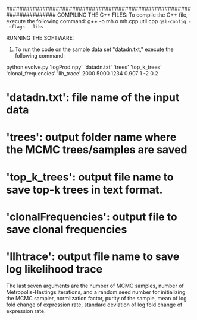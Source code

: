 #######################################################################
COMPILING THE C++ FILES:
To compile the C++ file, execute the following command:
g++ -o mh.o  mh.cpp  util.cpp `gsl-config --cflags --libs`

RUNNING THE SOFTWARE:
1. To run the code on the sample data set "datadn.txt," execute the following command:

python evolve.py 'logProd.npy' 'datadn.txt' 'trees' 'top_k_trees' 'clonal_frequencies' 'llh_trace' 2000 5000 1234 0.907 1 -2 0.2 

# 'datadn.txt': file name of the input data
# 'trees': output folder name where the MCMC trees/samples are saved 
# 'top_k_trees': output file name to save top-k trees in text format. 
# 'clonalFrequencies': output file to save clonal frequencies
# 'llhtrace': output file name to save log likelihood trace

The last seven arguments are the number of MCMC samples, number of Metropolis-Hastings iterations, and a random seed number for initializing the MCMC sampler, normlization factor, purity of the sample, mean of log fold change of expression rate, standard deviation of log fold change of expression rate.




